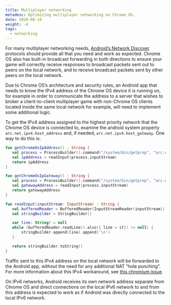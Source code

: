 ```yaml
---
title: Multiplayer networking
metadesc: Optimizing multiplayer networking on Chrome OS.
date: 2020-06-16
weight: -4
tags:
  - networking
---
```


For many multiplayer networking needs, [Android’s Network Discover](https://developer.android.com/training/connect-devices-wirelessly/nsd) protocols should provide all that you need and work as expected. Chrome OS also has built-in broadcast forwarding in both directions to ensure your game will correctly receive responses to broadcast packets sent out to peers on the local network, and to receive broadcast packets sent by other peers on the local network.

Due to Chrome OS’s architecture and security rules, an Android app that needs to know the IPv4 address of the Chrome OS device it is running on, for example in order to communicate the address to a server that wishes to broker a client-to-client multiplayer game with non-Chrome OS clients located inside the same local network for example, will need to implement some additional logic.

To get the IPv4 address assigned to the highest priority network that the Chrome OS device is connected to, examine the android system property `arc.net.ipv4.host_address` and, if needed, `arc.net.ipv4.host_gateway`. One way to do this is:

```kotlin {title="Sample Kotlin" .code-figure}
fun getChromeOsIpAddress() : String {
   val process = ProcessBuilder().command("/system/bin/getprop", "arc.net.ipv4.host_address").start()
   val ipAddress = readInput(process.inputStream)
   return ipAddress
}

fun getChromeOsIpGateway() : String {
   val process = ProcessBuilder().command("/system/bin/getprop", "arc.net.ipv4.host_gateway").start()
   val gatewayAddress = readInput(process.inputStream)
   return gatewayAddress
}

fun readInput(inputStream: InputStream) : String {
   val bufferedReader = BufferedReader(InputStreamReader(inputStream))
   val stringBuilder = StringBuilder()

   var line: String? = null
   while (bufferedReader.readLine().also({ line = it}) != null) {
       stringBuilder.append(line).append('\n')
   }

   return stringBuilder.toString()
}
```

Traffic sent to this IPv4 address on the local network will be forwarded to the Android app, without the need for any additional NAT “hole punching”. For more information about this IPv4 workaround, see [this chromium issue](https://bugs.chromium.org/p/chromium/issues/detail?id=1041716).

On IPv6 networks, Android receives its own network address separate from Chrome OS and direct connections on the local IPv6 network to and from this address is expected to work as if Android was directly connected to the local IPv6 network.
